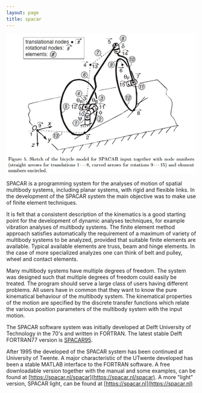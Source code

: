 ```yaml
---
layout: page
title: spacar
---
```


![spacar figure](/assets/spacarbicyclefig5.jpg)

SPACAR is a programming system for the analyses of motion of spatial multibody systems, including planar systems, with rigid and flexible links. In the development of the SPACAR system the main objective was to make use of finite element techniques. 

It is felt that a consistent description of the kinematics is a good starting point for the development of dynamic analyses techniques, for example vibration analyses of multibody systems. The finite element method approach satisfies automatically the requirement of a maximum of variety of multibody systems to be analyzed, provided that suitable finite elements are available. Typical available elements are truss, beam and hinge elements. In the case of more specialized analyzes one can think of belt and pulley, wheel and contact elements. 

Many multibody systems have multiple degrees of freedom. The system was designed such that multiple degrees of freedom could easily be treated. The program should serve a large class of users having different problems. All users have in common that they want to know the pure kinematical behaviour of the multibody system. The kinematical properties of the motion are specified by the discrete transfer functions which relate the various position parameters of the multibody system with the input motion.

The SPACAR software system was initially developed at Delft University of Technology in the 70's and written in FORTRAN. The latest stable Delft FORTRAN77 version is [SPACAR95](http://bicycle.tudelft.nl/schwab/spacar.htm).

After 1995 the developed of the SPACAR system has been continued at University of Twente. A major characteristic of the UTwente developed has been a stable MATLAB interface to the FORTRAN software. A free downloadable version together with the manual and some examples, can be found at [https://spacar.nl/spacar](https://spacar.nl/spacar). A more "light" version, SPACAR light, can be found at [https://spacar.nl](https://spacar.nl)

